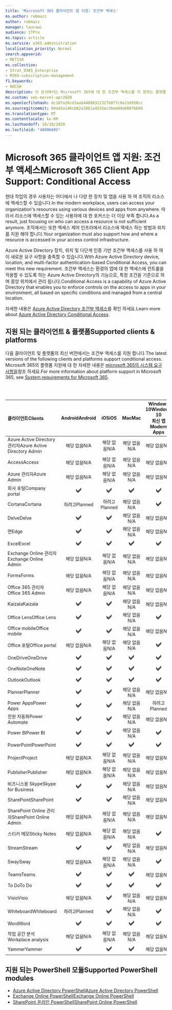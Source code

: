 ```yaml
---
title: 'Microsoft 365 클라이언트 앱 지원: 조건부 액세스'
ms.author: robmazz
author: robmazz
manager: laurawi
audience: ITPro
ms.topic: article
ms.service: o365-administration
localization_priority: Normal
search.appverid:
- MET150
ms.collection:
- Strat_O365_Enterprise
- M365-subscription-management
f1.keywords:
- NOCSH
description: 이 문서에서는 Microsoft 365에 대 한 조건부 액세스를 지 원하는 플랫폼, 클라이언트 및 PowerShell 모듈에 대해 설명 합니다.
ms.custom: seo-marvel-apr2020
ms.openlocfilehash: dc187a26cd3aa644888312327b07fc9a116950cc
ms.sourcegitcommit: 04a43a146cb62a10b1a4555ec3bed49eb08fbb99
ms.translationtype: MT
ms.contentlocale: ko-KR
ms.lasthandoff: 10/30/2020
ms.locfileid: "48806685"
---
```

# <a name="microsoft-365-client-app-support-conditional-access"></a><span data-ttu-id="42cd5-103">Microsoft 365 클라이언트 앱 지원: 조건부 액세스</span><span class="sxs-lookup"><span data-stu-id="42cd5-103">Microsoft 365 Client App Support: Conditional Access</span></span>

<span data-ttu-id="42cd5-104">현대 작업의 경우 사용자는 어디에서 나 다양 한 장치 및 앱을 사용 하 여 조직의 리소스에 액세스할 수 있습니다.</span><span class="sxs-lookup"><span data-stu-id="42cd5-104">In the modern workplace, users can access your organization's resources using various devices and apps from anywhere.</span></span> <span data-ttu-id="42cd5-105">따라서 리소스에 액세스할 수 있는 사용자에 대 한 포커스는 더 이상 부족 합니다.</span><span class="sxs-lookup"><span data-stu-id="42cd5-105">As a result, just focusing on who can access a resource is not sufficient anymore.</span></span> <span data-ttu-id="42cd5-106">조직에서는 또한 액세스 제어 인프라에서 리소스에 액세스 하는 방법과 위치를 지원 해야 합니다.</span><span class="sxs-lookup"><span data-stu-id="42cd5-106">Your organization must also support how and where a resource is accessed in your access control infrastructure.</span></span>

<span data-ttu-id="42cd5-107">Azure Active Directory 장치, 위치 및 다단계 인증 기반 조건부 액세스를 사용 하 여이 새로운 요구 사항을 충족할 수 있습니다.</span><span class="sxs-lookup"><span data-stu-id="42cd5-107">With Azure Active Directory device, location, and multi-factor authentication-based Conditional Access, you can meet this new requirement.</span></span> <span data-ttu-id="42cd5-108">조건부 액세스는 환경의 앱에 대 한 액세스에 컨트롤을 적용할 수 있도록 하는 Azure Active Directory의 기능으로, 특정 조건을 기준으로 하며 중앙 위치에서 관리 됩니다.</span><span class="sxs-lookup"><span data-stu-id="42cd5-108">Conditional Access is a capability of Azure Active Directory that enables you to enforce controls on the access to apps in your environment, all based on specific conditions and managed from a central location.</span></span>

<span data-ttu-id="42cd5-109">자세한 내용은 [Azure Active Directory 조건부 액세스](https://docs.microsoft.com/azure/active-directory/conditional-access/)를 확인 하세요.</span><span class="sxs-lookup"><span data-stu-id="42cd5-109">Learn more about [Azure Active Directory Conditional Access](https://docs.microsoft.com/azure/active-directory/conditional-access/).</span></span>

## <a name="supported-clients--platforms"></a><span data-ttu-id="42cd5-110">지원 되는 클라이언트 & 플랫폼</span><span class="sxs-lookup"><span data-stu-id="42cd5-110">Supported clients & platforms</span></span>

<span data-ttu-id="42cd5-111">다음 클라이언트 및 플랫폼의 최신 버전에서는 조건부 액세스를 지원 합니다.</span><span class="sxs-lookup"><span data-stu-id="42cd5-111">The latest versions of the following clients and platforms support conditional access.</span></span> <span data-ttu-id="42cd5-112">Microsoft 365의 플랫폼 지원에 대 한 자세한 내용은 [microsoft 365의 시스템 요구 사항을](https://www.microsoft.com/microsoft-365/microsoft-365-and-office-resources)참조 하세요.</span><span class="sxs-lookup"><span data-stu-id="42cd5-112">For more information about platform support in Microsoft 365, see [System requirements for Microsoft 365](https://www.microsoft.com/microsoft-365/microsoft-365-and-office-resources).</span></span>

<br>
<br>

| <span data-ttu-id="42cd5-113">클라이언트</span><span class="sxs-lookup"><span data-stu-id="42cd5-113">Clients</span></span> | <span data-ttu-id="42cd5-114">Android</span><span class="sxs-lookup"><span data-stu-id="42cd5-114">Android</span></span> | <span data-ttu-id="42cd5-115">iOS</span><span class="sxs-lookup"><span data-stu-id="42cd5-115">iOS</span></span> | <span data-ttu-id="42cd5-116">Mac</span><span class="sxs-lookup"><span data-stu-id="42cd5-116">Mac</span></span>| <span data-ttu-id="42cd5-117">Windows 10</span><span class="sxs-lookup"><span data-stu-id="42cd5-117">Windows 10</span></span> <br> <span data-ttu-id="42cd5-118">최신 앱</span><span class="sxs-lookup"><span data-stu-id="42cd5-118">Modern Apps</span></span>| <span data-ttu-id="42cd5-119">Windows 10</span><span class="sxs-lookup"><span data-stu-id="42cd5-119">Windows 10</span></span> <br> <span data-ttu-id="42cd5-120">데스크톱</span><span class="sxs-lookup"><span data-stu-id="42cd5-120">Desktop</span></span> |
|:---|:---:|:---:|:---:|:---:|:---:|
| <span data-ttu-id="42cd5-121">Azure Active Directory 관리자</span><span class="sxs-lookup"><span data-stu-id="42cd5-121">Azure Active Directory Admin</span></span> | <span data-ttu-id="42cd5-122">해당 없음</span><span class="sxs-lookup"><span data-stu-id="42cd5-122">N/A</span></span> | <span data-ttu-id="42cd5-123">해당 없음</span><span class="sxs-lookup"><span data-stu-id="42cd5-123">N/A</span></span> | <span data-ttu-id="42cd5-124">해당 없음</span><span class="sxs-lookup"><span data-stu-id="42cd5-124">N/A</span></span> | <span data-ttu-id="42cd5-125">해당 없음</span><span class="sxs-lookup"><span data-stu-id="42cd5-125">N/A</span></span> | ![지원](../media/check-mark.png) |
| <span data-ttu-id="42cd5-127">Access</span><span class="sxs-lookup"><span data-stu-id="42cd5-127">Access</span></span> | <span data-ttu-id="42cd5-128">해당 없음</span><span class="sxs-lookup"><span data-stu-id="42cd5-128">N/A</span></span> | <span data-ttu-id="42cd5-129">해당 없음</span><span class="sxs-lookup"><span data-stu-id="42cd5-129">N/A</span></span> | <span data-ttu-id="42cd5-130">해당 없음</span><span class="sxs-lookup"><span data-stu-id="42cd5-130">N/A</span></span> | <span data-ttu-id="42cd5-131">해당 없음</span><span class="sxs-lookup"><span data-stu-id="42cd5-131">N/A</span></span> | ![지원](../media/check-mark.png) |
| <span data-ttu-id="42cd5-133">Azure 관리자</span><span class="sxs-lookup"><span data-stu-id="42cd5-133">Azure Admin</span></span> | <span data-ttu-id="42cd5-134">해당 없음</span><span class="sxs-lookup"><span data-stu-id="42cd5-134">N/A</span></span> | <span data-ttu-id="42cd5-135">해당 없음</span><span class="sxs-lookup"><span data-stu-id="42cd5-135">N/A</span></span> | <span data-ttu-id="42cd5-136">해당 없음</span><span class="sxs-lookup"><span data-stu-id="42cd5-136">N/A</span></span> | <span data-ttu-id="42cd5-137">해당 없음</span><span class="sxs-lookup"><span data-stu-id="42cd5-137">N/A</span></span> | <span data-ttu-id="42cd5-138">해당 없음</span><span class="sxs-lookup"><span data-stu-id="42cd5-138">N/A</span></span> |
| <span data-ttu-id="42cd5-139">회사 포털</span><span class="sxs-lookup"><span data-stu-id="42cd5-139">Company portal</span></span> | ![지원](../media/check-mark.png) | ![지원](../media/check-mark.png) | ![지원](../media/check-mark.png) | ![지원](../media/check-mark.png) | <span data-ttu-id="42cd5-144">해당 없음</span><span class="sxs-lookup"><span data-stu-id="42cd5-144">N/A</span></span> |
| <span data-ttu-id="42cd5-145">Cortana</span><span class="sxs-lookup"><span data-stu-id="42cd5-145">Cortana</span></span> | <span data-ttu-id="42cd5-146">하려고</span><span class="sxs-lookup"><span data-stu-id="42cd5-146">Planned</span></span> | <span data-ttu-id="42cd5-147">하려고</span><span class="sxs-lookup"><span data-stu-id="42cd5-147">Planned</span></span> | <span data-ttu-id="42cd5-148">해당 없음</span><span class="sxs-lookup"><span data-stu-id="42cd5-148">N/A</span></span> | ![지원됨](../media/check-mark.png) | <span data-ttu-id="42cd5-150">해당 없음</span><span class="sxs-lookup"><span data-stu-id="42cd5-150">N/A</span></span> |
| <span data-ttu-id="42cd5-151">Delve</span><span class="sxs-lookup"><span data-stu-id="42cd5-151">Delve</span></span> | ![지원](../media/check-mark.png) | ![지원](../media/check-mark.png) | <span data-ttu-id="42cd5-154">해당 없음</span><span class="sxs-lookup"><span data-stu-id="42cd5-154">N/A</span></span> | <span data-ttu-id="42cd5-155">해당 없음</span><span class="sxs-lookup"><span data-stu-id="42cd5-155">N/A</span></span> | <span data-ttu-id="42cd5-156">해당 없음</span><span class="sxs-lookup"><span data-stu-id="42cd5-156">N/A</span></span> |
| <span data-ttu-id="42cd5-157">면</span><span class="sxs-lookup"><span data-stu-id="42cd5-157">Edge</span></span> | ![지원](../media/check-mark.png) | ![지원](../media/check-mark.png) | <span data-ttu-id="42cd5-160">해당 없음</span><span class="sxs-lookup"><span data-stu-id="42cd5-160">N/A</span></span> | <span data-ttu-id="42cd5-161">해당 없음</span><span class="sxs-lookup"><span data-stu-id="42cd5-161">N/A</span></span> | ![지원](../media/check-mark.png) |
| <span data-ttu-id="42cd5-163">Excel</span><span class="sxs-lookup"><span data-stu-id="42cd5-163">Excel</span></span> | ![지원](../media/check-mark.png) | ![지원](../media/check-mark.png) | ![지원](../media/check-mark.png) | ![지원](../media/check-mark.png) | ![지원](../media/check-mark.png) |
| <span data-ttu-id="42cd5-169">Exchange Online 관리자</span><span class="sxs-lookup"><span data-stu-id="42cd5-169">Exchange Online Admin</span></span> | <span data-ttu-id="42cd5-170">해당 없음</span><span class="sxs-lookup"><span data-stu-id="42cd5-170">N/A</span></span> | <span data-ttu-id="42cd5-171">해당 없음</span><span class="sxs-lookup"><span data-stu-id="42cd5-171">N/A</span></span> | <span data-ttu-id="42cd5-172">해당 없음</span><span class="sxs-lookup"><span data-stu-id="42cd5-172">N/A</span></span> | <span data-ttu-id="42cd5-173">해당 없음</span><span class="sxs-lookup"><span data-stu-id="42cd5-173">N/A</span></span> | ![지원](../media/check-mark.png) |
| <span data-ttu-id="42cd5-175">Forms</span><span class="sxs-lookup"><span data-stu-id="42cd5-175">Forms</span></span> | <span data-ttu-id="42cd5-176">해당 없음</span><span class="sxs-lookup"><span data-stu-id="42cd5-176">N/A</span></span> | <span data-ttu-id="42cd5-177">해당 없음</span><span class="sxs-lookup"><span data-stu-id="42cd5-177">N/A</span></span> | <span data-ttu-id="42cd5-178">해당 없음</span><span class="sxs-lookup"><span data-stu-id="42cd5-178">N/A</span></span> | <span data-ttu-id="42cd5-179">해당 없음</span><span class="sxs-lookup"><span data-stu-id="42cd5-179">N/A</span></span> | <span data-ttu-id="42cd5-180">해당 없음</span><span class="sxs-lookup"><span data-stu-id="42cd5-180">N/A</span></span> |
| <span data-ttu-id="42cd5-181">Office 365 관리자</span><span class="sxs-lookup"><span data-stu-id="42cd5-181">Office 365 Admin</span></span> | <span data-ttu-id="42cd5-182">해당 없음</span><span class="sxs-lookup"><span data-stu-id="42cd5-182">N/A</span></span> | <span data-ttu-id="42cd5-183">해당 없음</span><span class="sxs-lookup"><span data-stu-id="42cd5-183">N/A</span></span> | <span data-ttu-id="42cd5-184">해당 없음</span><span class="sxs-lookup"><span data-stu-id="42cd5-184">N/A</span></span> | <span data-ttu-id="42cd5-185">해당 없음</span><span class="sxs-lookup"><span data-stu-id="42cd5-185">N/A</span></span> | ![지원](../media/check-mark.png) |  |
| <span data-ttu-id="42cd5-187">Kaizala</span><span class="sxs-lookup"><span data-stu-id="42cd5-187">Kaizala</span></span> | ![지원](../media/check-mark.png) | ![지원](../media/check-mark.png) | <span data-ttu-id="42cd5-190">해당 없음</span><span class="sxs-lookup"><span data-stu-id="42cd5-190">N/A</span></span> | <span data-ttu-id="42cd5-191">해당 없음</span><span class="sxs-lookup"><span data-stu-id="42cd5-191">N/A</span></span> | <span data-ttu-id="42cd5-192">해당 없음</span><span class="sxs-lookup"><span data-stu-id="42cd5-192">N/A</span></span> |
| <span data-ttu-id="42cd5-193">Office Lens</span><span class="sxs-lookup"><span data-stu-id="42cd5-193">Office Lens</span></span>| ![지원](../media/check-mark.png) | ![지원](../media/check-mark.png) | <span data-ttu-id="42cd5-196">해당 없음</span><span class="sxs-lookup"><span data-stu-id="42cd5-196">N/A</span></span> | ![지원됨](../media/check-mark.png) | <span data-ttu-id="42cd5-198">해당 없음</span><span class="sxs-lookup"><span data-stu-id="42cd5-198">N/A</span></span> |
| <span data-ttu-id="42cd5-199">Office mobile</span><span class="sxs-lookup"><span data-stu-id="42cd5-199">Office mobile</span></span> | ![지원](../media/check-mark.png) | ![지원](../media/check-mark.png) | <span data-ttu-id="42cd5-202">해당 없음</span><span class="sxs-lookup"><span data-stu-id="42cd5-202">N/A</span></span> | <span data-ttu-id="42cd5-203">해당 없음</span><span class="sxs-lookup"><span data-stu-id="42cd5-203">N/A</span></span> | <span data-ttu-id="42cd5-204">해당 없음</span><span class="sxs-lookup"><span data-stu-id="42cd5-204">N/A</span></span> |
| <span data-ttu-id="42cd5-205">Office 포털</span><span class="sxs-lookup"><span data-stu-id="42cd5-205">Office portal</span></span> | <span data-ttu-id="42cd5-206">해당 없음</span><span class="sxs-lookup"><span data-stu-id="42cd5-206">N/A</span></span> | <span data-ttu-id="42cd5-207">해당 없음</span><span class="sxs-lookup"><span data-stu-id="42cd5-207">N/A</span></span> | <span data-ttu-id="42cd5-208">해당 없음</span><span class="sxs-lookup"><span data-stu-id="42cd5-208">N/A</span></span> | ![지원됨](../media/check-mark.png) | <span data-ttu-id="42cd5-210">해당 없음</span><span class="sxs-lookup"><span data-stu-id="42cd5-210">N/A</span></span> |
| <span data-ttu-id="42cd5-211">OneDrive</span><span class="sxs-lookup"><span data-stu-id="42cd5-211">OneDrive</span></span> | ![지원](../media/check-mark.png) | ![지원](../media/check-mark.png) | ![지원](../media/check-mark.png) | ![지원](../media/check-mark.png) | ![지원](../media/check-mark.png) |
| <span data-ttu-id="42cd5-217">OneNote</span><span class="sxs-lookup"><span data-stu-id="42cd5-217">OneNote</span></span> | ![지원](../media/check-mark.png) | ![지원](../media/check-mark.png) | ![지원](../media/check-mark.png) | ![지원](../media/check-mark.png) | ![지원](../media/check-mark.png) |
| <span data-ttu-id="42cd5-223">Outlook</span><span class="sxs-lookup"><span data-stu-id="42cd5-223">Outlook</span></span> | ![지원](../media/check-mark.png) | ![지원](../media/check-mark.png) | ![지원](../media/check-mark.png) | ![지원](../media/check-mark.png) | ![지원](../media/check-mark.png) |
| <span data-ttu-id="42cd5-229">Planner</span><span class="sxs-lookup"><span data-stu-id="42cd5-229">Planner</span></span> | ![지원](../media/check-mark.png) | ![지원](../media/check-mark.png) | <span data-ttu-id="42cd5-232">해당 없음</span><span class="sxs-lookup"><span data-stu-id="42cd5-232">N/A</span></span> | <span data-ttu-id="42cd5-233">해당 없음</span><span class="sxs-lookup"><span data-stu-id="42cd5-233">N/A</span></span> | <span data-ttu-id="42cd5-234">해당 없음</span><span class="sxs-lookup"><span data-stu-id="42cd5-234">N/A</span></span> |
| <span data-ttu-id="42cd5-235">Power Apps</span><span class="sxs-lookup"><span data-stu-id="42cd5-235">Power Apps</span></span> | ![지원](../media/check-mark.png) | ![지원](../media/check-mark.png) | <span data-ttu-id="42cd5-238">해당 없음</span><span class="sxs-lookup"><span data-stu-id="42cd5-238">N/A</span></span> | <span data-ttu-id="42cd5-239">하려고</span><span class="sxs-lookup"><span data-stu-id="42cd5-239">Planned</span></span> | <span data-ttu-id="42cd5-240">해당 없음</span><span class="sxs-lookup"><span data-stu-id="42cd5-240">N/A</span></span> |
| <span data-ttu-id="42cd5-241">전원 자동화</span><span class="sxs-lookup"><span data-stu-id="42cd5-241">Power Automate</span></span> | ![지원](../media/check-mark.png) | ![지원](../media/check-mark.png) | <span data-ttu-id="42cd5-244">해당 없음</span><span class="sxs-lookup"><span data-stu-id="42cd5-244">N/A</span></span> | <span data-ttu-id="42cd5-245">해당 없음</span><span class="sxs-lookup"><span data-stu-id="42cd5-245">N/A</span></span> | <span data-ttu-id="42cd5-246">해당 없음</span><span class="sxs-lookup"><span data-stu-id="42cd5-246">N/A</span></span> |
| <span data-ttu-id="42cd5-247">Power BI</span><span class="sxs-lookup"><span data-stu-id="42cd5-247">Power BI</span></span> | ![지원](../media/check-mark.png) | ![지원](../media/check-mark.png) | <span data-ttu-id="42cd5-250">해당 없음</span><span class="sxs-lookup"><span data-stu-id="42cd5-250">N/A</span></span> | ![지원](../media/check-mark.png) | ![지원](../media/check-mark.png) |
| <span data-ttu-id="42cd5-253">PowerPoint</span><span class="sxs-lookup"><span data-stu-id="42cd5-253">PowerPoint</span></span> | ![지원](../media/check-mark.png) | ![지원](../media/check-mark.png) | ![지원](../media/check-mark.png) | ![지원](../media/check-mark.png) | ![지원](../media/check-mark.png) |
| <span data-ttu-id="42cd5-259">Project</span><span class="sxs-lookup"><span data-stu-id="42cd5-259">Project</span></span> | <span data-ttu-id="42cd5-260">해당 없음</span><span class="sxs-lookup"><span data-stu-id="42cd5-260">N/A</span></span> | <span data-ttu-id="42cd5-261">해당 없음</span><span class="sxs-lookup"><span data-stu-id="42cd5-261">N/A</span></span> | <span data-ttu-id="42cd5-262">해당 없음</span><span class="sxs-lookup"><span data-stu-id="42cd5-262">N/A</span></span> | <span data-ttu-id="42cd5-263">해당 없음</span><span class="sxs-lookup"><span data-stu-id="42cd5-263">N/A</span></span> | ![지원](../media/check-mark.png) |
| <span data-ttu-id="42cd5-265">Publisher</span><span class="sxs-lookup"><span data-stu-id="42cd5-265">Publisher</span></span> | <span data-ttu-id="42cd5-266">해당 없음</span><span class="sxs-lookup"><span data-stu-id="42cd5-266">N/A</span></span> | <span data-ttu-id="42cd5-267">해당 없음</span><span class="sxs-lookup"><span data-stu-id="42cd5-267">N/A</span></span> | <span data-ttu-id="42cd5-268">해당 없음</span><span class="sxs-lookup"><span data-stu-id="42cd5-268">N/A</span></span> | <span data-ttu-id="42cd5-269">해당 없음</span><span class="sxs-lookup"><span data-stu-id="42cd5-269">N/A</span></span> | ![지원](../media/check-mark.png) |
| <span data-ttu-id="42cd5-271">비즈니스용 Skype</span><span class="sxs-lookup"><span data-stu-id="42cd5-271">Skype for Business</span></span> | ![지원](../media/check-mark.png) | ![지원](../media/check-mark.png) | <span data-ttu-id="42cd5-274">해당 없음</span><span class="sxs-lookup"><span data-stu-id="42cd5-274">N/A</span></span> | <span data-ttu-id="42cd5-275">해당 없음</span><span class="sxs-lookup"><span data-stu-id="42cd5-275">N/A</span></span> | <span data-ttu-id="42cd5-276">해당 없음</span><span class="sxs-lookup"><span data-stu-id="42cd5-276">N/A</span></span> ||
| <span data-ttu-id="42cd5-277">SharePoint</span><span class="sxs-lookup"><span data-stu-id="42cd5-277">SharePoint</span></span> | ![지원](../media/check-mark.png) | ![지원](../media/check-mark.png) | <span data-ttu-id="42cd5-280">해당 없음</span><span class="sxs-lookup"><span data-stu-id="42cd5-280">N/A</span></span> | <span data-ttu-id="42cd5-281">해당 없음</span><span class="sxs-lookup"><span data-stu-id="42cd5-281">N/A</span></span> | <span data-ttu-id="42cd5-282">해당 없음</span><span class="sxs-lookup"><span data-stu-id="42cd5-282">N/A</span></span> |
| <span data-ttu-id="42cd5-283">SharePoint Online 관리자</span><span class="sxs-lookup"><span data-stu-id="42cd5-283">SharePoint Online Admin</span></span> | <span data-ttu-id="42cd5-284">해당 없음</span><span class="sxs-lookup"><span data-stu-id="42cd5-284">N/A</span></span> | <span data-ttu-id="42cd5-285">해당 없음</span><span class="sxs-lookup"><span data-stu-id="42cd5-285">N/A</span></span> | <span data-ttu-id="42cd5-286">해당 없음</span><span class="sxs-lookup"><span data-stu-id="42cd5-286">N/A</span></span> | <span data-ttu-id="42cd5-287">해당 없음</span><span class="sxs-lookup"><span data-stu-id="42cd5-287">N/A</span></span> | ![지원](../media/check-mark.png) |
| <span data-ttu-id="42cd5-289">스티커 메모</span><span class="sxs-lookup"><span data-stu-id="42cd5-289">Sticky Notes</span></span> | <span data-ttu-id="42cd5-290">해당 없음</span><span class="sxs-lookup"><span data-stu-id="42cd5-290">N/A</span></span> | <span data-ttu-id="42cd5-291">해당 없음</span><span class="sxs-lookup"><span data-stu-id="42cd5-291">N/A</span></span> | <span data-ttu-id="42cd5-292">해당 없음</span><span class="sxs-lookup"><span data-stu-id="42cd5-292">N/A</span></span> | ![지원됨](../media/check-mark.png) | <span data-ttu-id="42cd5-294">해당 없음</span><span class="sxs-lookup"><span data-stu-id="42cd5-294">N/A</span></span> |
| <span data-ttu-id="42cd5-295">Stream</span><span class="sxs-lookup"><span data-stu-id="42cd5-295">Stream</span></span> | ![지원](../media/check-mark.png) | ![지원](../media/check-mark.png) | <span data-ttu-id="42cd5-298">해당 없음</span><span class="sxs-lookup"><span data-stu-id="42cd5-298">N/A</span></span> | <span data-ttu-id="42cd5-299">해당 없음</span><span class="sxs-lookup"><span data-stu-id="42cd5-299">N/A</span></span> | <span data-ttu-id="42cd5-300">해당 없음</span><span class="sxs-lookup"><span data-stu-id="42cd5-300">N/A</span></span> |
| <span data-ttu-id="42cd5-301">Sway</span><span class="sxs-lookup"><span data-stu-id="42cd5-301">Sway</span></span> | <span data-ttu-id="42cd5-302">해당 없음</span><span class="sxs-lookup"><span data-stu-id="42cd5-302">N/A</span></span> | <span data-ttu-id="42cd5-303">해당 없음</span><span class="sxs-lookup"><span data-stu-id="42cd5-303">N/A</span></span> | <span data-ttu-id="42cd5-304">해당 없음</span><span class="sxs-lookup"><span data-stu-id="42cd5-304">N/A</span></span> | ![지원됨](../media/check-mark.png) | <span data-ttu-id="42cd5-306">해당 없음</span><span class="sxs-lookup"><span data-stu-id="42cd5-306">N/A</span></span> |
| <span data-ttu-id="42cd5-307">Teams</span><span class="sxs-lookup"><span data-stu-id="42cd5-307">Teams</span></span> | ![지원](../media/check-mark.png) | ![지원](../media/check-mark.png) | ![지원](../media/check-mark.png) | <span data-ttu-id="42cd5-311">해당 없음</span><span class="sxs-lookup"><span data-stu-id="42cd5-311">N/A</span></span> | ![지원](../media/check-mark.png) |
| <span data-ttu-id="42cd5-313">To Do</span><span class="sxs-lookup"><span data-stu-id="42cd5-313">To Do</span></span> | ![지원](../media/check-mark.png) | ![지원](../media/check-mark.png) | ![지원](../media/check-mark.png) | ![지원](../media/check-mark.png) | <span data-ttu-id="42cd5-318">해당 없음</span><span class="sxs-lookup"><span data-stu-id="42cd5-318">N/A</span></span> |
| <span data-ttu-id="42cd5-319">Visio</span><span class="sxs-lookup"><span data-stu-id="42cd5-319">Visio</span></span> | <span data-ttu-id="42cd5-320">해당 없음</span><span class="sxs-lookup"><span data-stu-id="42cd5-320">N/A</span></span> | ![지원됨](../media/check-mark.png) | <span data-ttu-id="42cd5-322">해당 없음</span><span class="sxs-lookup"><span data-stu-id="42cd5-322">N/A</span></span> | <span data-ttu-id="42cd5-323">해당 없음</span><span class="sxs-lookup"><span data-stu-id="42cd5-323">N/A</span></span> | ![지원](../media/check-mark.png) |
| <span data-ttu-id="42cd5-325">Whiteboard</span><span class="sxs-lookup"><span data-stu-id="42cd5-325">Whiteboard</span></span> | <span data-ttu-id="42cd5-326">하려고</span><span class="sxs-lookup"><span data-stu-id="42cd5-326">Planned</span></span> | ![지원됨](../media/check-mark.png) | <span data-ttu-id="42cd5-328">해당 없음</span><span class="sxs-lookup"><span data-stu-id="42cd5-328">N/A</span></span> | ![지원됨](../media/check-mark.png) | <span data-ttu-id="42cd5-330">해당 없음</span><span class="sxs-lookup"><span data-stu-id="42cd5-330">N/A</span></span> |
| <span data-ttu-id="42cd5-331">Word</span><span class="sxs-lookup"><span data-stu-id="42cd5-331">Word</span></span> | ![지원](../media/check-mark.png) | ![지원](../media/check-mark.png) | ![지원](../media/check-mark.png) | ![지원](../media/check-mark.png) | ![지원](../media/check-mark.png) |
| <span data-ttu-id="42cd5-337">작업 공간 분석</span><span class="sxs-lookup"><span data-stu-id="42cd5-337">Workplace analysis</span></span> | <span data-ttu-id="42cd5-338">해당 없음</span><span class="sxs-lookup"><span data-stu-id="42cd5-338">N/A</span></span> | <span data-ttu-id="42cd5-339">해당 없음</span><span class="sxs-lookup"><span data-stu-id="42cd5-339">N/A</span></span> | <span data-ttu-id="42cd5-340">해당 없음</span><span class="sxs-lookup"><span data-stu-id="42cd5-340">N/A</span></span> | <span data-ttu-id="42cd5-341">해당 없음</span><span class="sxs-lookup"><span data-stu-id="42cd5-341">N/A</span></span> | <span data-ttu-id="42cd5-342">해당 없음</span><span class="sxs-lookup"><span data-stu-id="42cd5-342">N/A</span></span> |
| <span data-ttu-id="42cd5-343">Yammer</span><span class="sxs-lookup"><span data-stu-id="42cd5-343">Yammer</span></span> | ![지원](../media/check-mark.png) | ![지원](../media/check-mark.png) | ![지원](../media/check-mark.png) | <span data-ttu-id="42cd5-347">해당 없음</span><span class="sxs-lookup"><span data-stu-id="42cd5-347">N/A</span></span> | ![지원](../media/check-mark.png) |

## <a name="supported-powershell-modules"></a><span data-ttu-id="42cd5-349">지원 되는 PowerShell 모듈</span><span class="sxs-lookup"><span data-stu-id="42cd5-349">Supported PowerShell modules</span></span>

- [<span data-ttu-id="42cd5-350">Azure Active Directory PowerShell</span><span class="sxs-lookup"><span data-stu-id="42cd5-350">Azure Active Directory PowerShell</span></span>](https://docs.microsoft.com/powershell/azure/active-directory/overview?view=azureadps-2.0)
- [<span data-ttu-id="42cd5-351">Exchange Online PowerShell</span><span class="sxs-lookup"><span data-stu-id="42cd5-351">Exchange Online PowerShell</span></span>](https://docs.microsoft.com/powershell/exchange/exchange-online-powershell)
- [<span data-ttu-id="42cd5-352">SharePoint 온라인 PowerShell</span><span class="sxs-lookup"><span data-stu-id="42cd5-352">SharePoint Online PowerShell</span></span>](https://docs.microsoft.com/powershell/sharepoint/sharepoint-online/connect-sharepoint-online)
